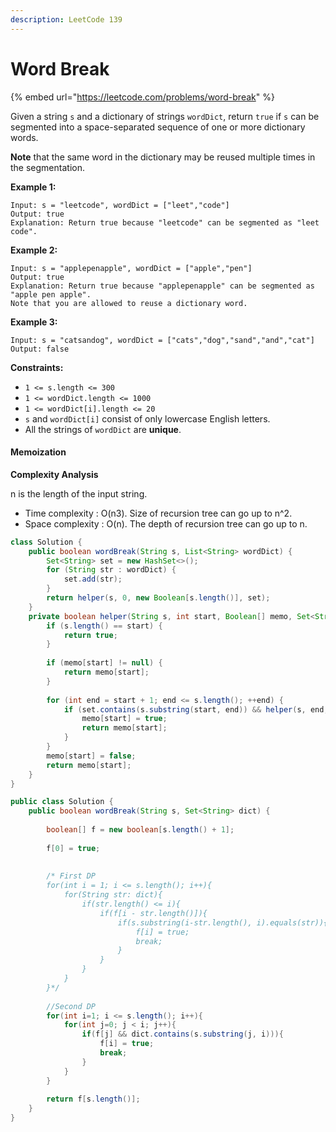 ```yaml
---
description: LeetCode 139
---
```


# Word Break

{% embed url="https://leetcode.com/problems/word-break" %}

Given a string `s` and a dictionary of strings `wordDict`, return `true` if `s` can be segmented into a space-separated sequence of one or more dictionary words.

**Note** that the same word in the dictionary may be reused multiple times in the segmentation.

&#x20;

**Example 1:**

```
Input: s = "leetcode", wordDict = ["leet","code"]
Output: true
Explanation: Return true because "leetcode" can be segmented as "leet code".
```

**Example 2:**

```
Input: s = "applepenapple", wordDict = ["apple","pen"]
Output: true
Explanation: Return true because "applepenapple" can be segmented as "apple pen apple".
Note that you are allowed to reuse a dictionary word.
```

**Example 3:**

```
Input: s = "catsandog", wordDict = ["cats","dog","sand","and","cat"]
Output: false
```

&#x20;

**Constraints:**

* `1 <= s.length <= 300`
* `1 <= wordDict.length <= 1000`
* `1 <= wordDict[i].length <= 20`
* `s` and `wordDict[i]` consist of only lowercase English letters.
* All the strings of `wordDict` are **unique**.

#### Memoization

**Complexity Analysis**

n is the length of the input string.

* Time complexity : O(n3). Size of recursion tree can go up to n^2.
* Space complexity : O(n). The depth of recursion tree can go up to n.

```java
class Solution {
    public boolean wordBreak(String s, List<String> wordDict) {
        Set<String> set = new HashSet<>();
        for (String str : wordDict) {
            set.add(str);
        }
        return helper(s, 0, new Boolean[s.length()], set);
    }
    private boolean helper(String s, int start, Boolean[] memo, Set<String> set) {
        if (s.length() == start) {
            return true;
        }
        
        if (memo[start] != null) {
            return memo[start];
        }
        
        for (int end = start + 1; end <= s.length(); ++end) {
            if (set.contains(s.substring(start, end)) && helper(s, end, memo, set)) {
                memo[start] = true;
                return memo[start];
            }
        }
        memo[start] = false;
        return memo[start];
    }
}
```

```java
public class Solution {
    public boolean wordBreak(String s, Set<String> dict) {
        
        boolean[] f = new boolean[s.length() + 1];
        
        f[0] = true;
        
        
        /* First DP
        for(int i = 1; i <= s.length(); i++){
            for(String str: dict){
                if(str.length() <= i){
                    if(f[i - str.length()]){
                        if(s.substring(i-str.length(), i).equals(str)){
                            f[i] = true;
                            break;
                        }
                    }
                }
            }
        }*/
        
        //Second DP
        for(int i=1; i <= s.length(); i++){
            for(int j=0; j < i; j++){
                if(f[j] && dict.contains(s.substring(j, i))){
                    f[i] = true;
                    break;
                }
            }
        }
        
        return f[s.length()];
    }
}
```
